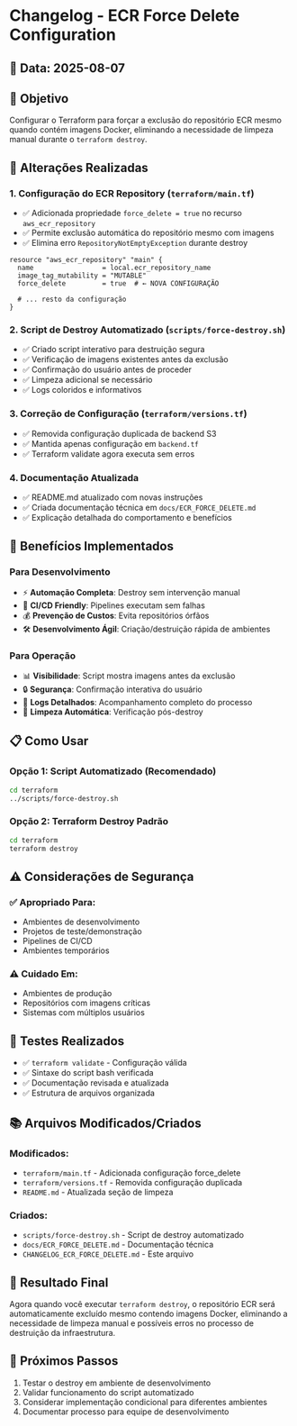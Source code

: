 # Changelog - ECR Force Delete Configuration

## 📅 Data: 2025-08-07

## 🎯 Objetivo
Configurar o Terraform para forçar a exclusão do repositório ECR mesmo quando contém imagens Docker, eliminando a necessidade de limpeza manual durante o `terraform destroy`.

## 🔧 Alterações Realizadas

### 1. Configuração do ECR Repository (`terraform/main.tf`)
- ✅ Adicionada propriedade `force_delete = true` no recurso `aws_ecr_repository`
- ✅ Permite exclusão automática do repositório mesmo com imagens
- ✅ Elimina erro `RepositoryNotEmptyException` durante destroy

```hcl
resource "aws_ecr_repository" "main" {
  name                 = local.ecr_repository_name
  image_tag_mutability = "MUTABLE"
  force_delete         = true  # ← NOVA CONFIGURAÇÃO
  
  # ... resto da configuração
}
```

### 2. Script de Destroy Automatizado (`scripts/force-destroy.sh`)
- ✅ Criado script interativo para destruição segura
- ✅ Verificação de imagens existentes antes da exclusão
- ✅ Confirmação do usuário antes de proceder
- ✅ Limpeza adicional se necessário
- ✅ Logs coloridos e informativos

### 3. Correção de Configuração (`terraform/versions.tf`)
- ✅ Removida configuração duplicada de backend S3
- ✅ Mantida apenas configuração em `backend.tf`
- ✅ Terraform validate agora executa sem erros

### 4. Documentação Atualizada
- ✅ README.md atualizado com novas instruções
- ✅ Criada documentação técnica em `docs/ECR_FORCE_DELETE.md`
- ✅ Explicação detalhada do comportamento e benefícios

## 🚀 Benefícios Implementados

### Para Desenvolvimento
- ⚡ **Automação Completa**: Destroy sem intervenção manual
- 🔄 **CI/CD Friendly**: Pipelines executam sem falhas
- 💰 **Prevenção de Custos**: Evita repositórios órfãos
- 🛠️ **Desenvolvimento Ágil**: Criação/destruição rápida de ambientes

### Para Operação
- 📊 **Visibilidade**: Script mostra imagens antes da exclusão
- 🔒 **Segurança**: Confirmação interativa do usuário
- 📝 **Logs Detalhados**: Acompanhamento completo do processo
- 🧹 **Limpeza Automática**: Verificação pós-destroy

## 📋 Como Usar

### Opção 1: Script Automatizado (Recomendado)
```bash
cd terraform
../scripts/force-destroy.sh
```

### Opção 2: Terraform Destroy Padrão
```bash
cd terraform
terraform destroy
```

## ⚠️ Considerações de Segurança

### ✅ Apropriado Para:
- Ambientes de desenvolvimento
- Projetos de teste/demonstração
- Pipelines de CI/CD
- Ambientes temporários

### ⚠️ Cuidado Em:
- Ambientes de produção
- Repositórios com imagens críticas
- Sistemas com múltiplos usuários

## 🧪 Testes Realizados

- ✅ `terraform validate` - Configuração válida
- ✅ Sintaxe do script bash verificada
- ✅ Documentação revisada e atualizada
- ✅ Estrutura de arquivos organizada

## 📚 Arquivos Modificados/Criados

### Modificados:
- `terraform/main.tf` - Adicionada configuração force_delete
- `terraform/versions.tf` - Removida configuração duplicada
- `README.md` - Atualizada seção de limpeza

### Criados:
- `scripts/force-destroy.sh` - Script de destroy automatizado
- `docs/ECR_FORCE_DELETE.md` - Documentação técnica
- `CHANGELOG_ECR_FORCE_DELETE.md` - Este arquivo

## 🎉 Resultado Final

Agora quando você executar `terraform destroy`, o repositório ECR será automaticamente excluído mesmo contendo imagens Docker, eliminando a necessidade de limpeza manual e possíveis erros no processo de destruição da infraestrutura.

## 🔄 Próximos Passos

1. Testar o destroy em ambiente de desenvolvimento
2. Validar funcionamento do script automatizado
3. Considerar implementação condicional para diferentes ambientes
4. Documentar processo para equipe de desenvolvimento
